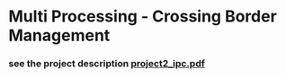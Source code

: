 
# Multi Processing - Crossing Border Management
### see the project description [project2_ipc.pdf](https://github.com/momen-hafez/IPC-techniques-under-linux/blob/main/project2_ipc.pdf)

